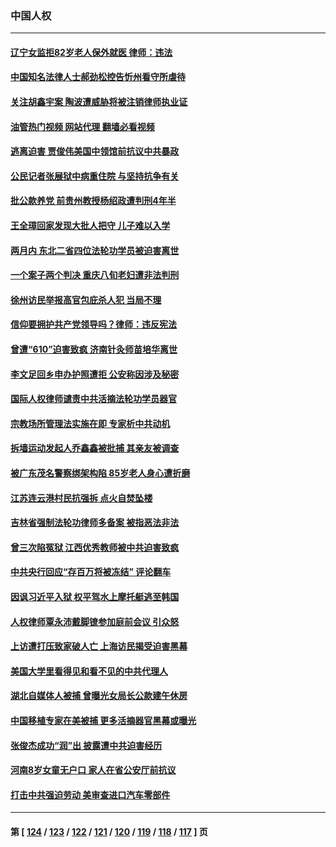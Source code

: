### 中国人权
---
#### [辽宁女监拒82岁老人保外就医 律师：违法](../../pages/ncid278/n14065881.md?09040445) 
#### [中国知名法律人士郝劲松控告忻州看守所虐待](../../pages/ncid278/n14065877.md?09040445) 
#### [关注胡鑫宇案 陶波遭威胁将被注销律师执业证](../../pages/ncid278/n14065596.md?09040445) 
#### [油管热门视频 网站代理 翻墙必看视频](http://138.2.39.72:81/youtube.html?epic-marker?09040445)
#### [逃离迫害 贾俊伟美国中领馆前抗议中共暴政](../../pages/ncid278/n14065504.md?09040445) 
#### [公民记者张展狱中病重住院 与坚持抗争有关](../../pages/ncid278/n14065221.md?09040445) 
#### [批公款养党 前贵州教授杨绍政遭判刑4年半](../../pages/ncid278/n14064553.md?09040445) 
#### [王全璋回家发现大批人把守 儿子难以入学](../../pages/ncid278/n14064364.md?09040445) 
#### [两月内 东北二省四位法轮功学员被迫害离世](../../pages/ncid278/n14063270.md?09040445) 
#### [一个案子两个判决 重庆八旬老妇遭非法判刑](../../pages/ncid278/n14063531.md?09040445) 
#### [徐州访民举报高官包庇杀人犯 当局不理](../../pages/ncid278/n14062521.md?09040445) 
#### [信仰要拥护共产党领导吗？律师：违反宪法](../../pages/ncid278/n14061325.md?09040445) 
#### [曾遭“610”迫害致疯 济南针灸师苗培华离世](../../pages/ncid278/n14060519.md?09040445) 
#### [李文足回乡申办护照遭拒 公安称因涉及秘密](../../pages/ncid278/n14061423.md?09040445) 
#### [国际人权律师谴责中共活摘法轮功学员器官](../../pages/ncid278/n14061274.md?09040445) 
#### [宗教场所管理法实施在即 专家析中共动机](../../pages/ncid278/n14061242.md?09040445) 
#### [拆墙运动发起人乔鑫鑫被批捕 其亲友被调查](../../pages/ncid278/n14060803.md?09040445) 
#### [被广东茂名警察绑架构陷 85岁老人身心遭折磨](../../pages/ncid278/n14059718.md?09040445) 
#### [江苏连云港村民抗强拆 点火自焚坠楼](../../pages/ncid278/n14060228.md?09040445) 
#### [吉林省强制法轮功律师多备案 被指恶法非法](../../pages/ncid278/n14059091.md?09040445) 
#### [曾三次陷冤狱 江西优秀教师被中共迫害致疯](../../pages/ncid278/n14058953.md?09040445) 
#### [中共央行回应“存百万将被冻结” 评论翻车](../../pages/ncid278/n14059559.md?09040445) 
#### [因讽习近平入狱 权平驾水上摩托艇逃至韩国](../../pages/ncid278/n14058950.md?09040445) 
#### [人权律师覃永沛戴脚镣参加庭前会议 引众怒](../../pages/ncid278/n14059122.md?09040445) 
#### [上访遭打压致家破人亡 上海访民揭受迫害黑幕](../../pages/ncid278/n14058704.md?09040445) 
#### [美国大学里看得见和看不见的中共代理人](../../pages/ncid278/n14058369.md?09040445) 
#### [湖北自媒体人被捕 曾曝光女局长公款建午休房](../../pages/ncid278/n14057972.md?09040445) 
#### [中国移植专家在美被捕 更多活摘器官黑幕或曝光](../../pages/ncid278/n14057916.md?09040445) 
#### [张俊杰成功“润”出 披露遭中共迫害经历](../../pages/ncid278/n14057540.md?09040445) 
#### [河南8岁女童无户口 家人在省公安厅前抗议](../../pages/ncid278/n14057370.md?09040445) 
#### [打击中共强迫劳动 美审查进口汽车零部件](../../pages/ncid278/n14057189.md?09040445) 

---
#### 第 [ [124](./124.md?09040445) / [123](./123.md?09040445) / [122](./122.md?09040445) / [121](./121.md?09040445) / [120](./120.md?09040445) / [119](./119.md?09040445) / [118](./118.md?09040445) / [117](./117.md?09040445) ] 页
